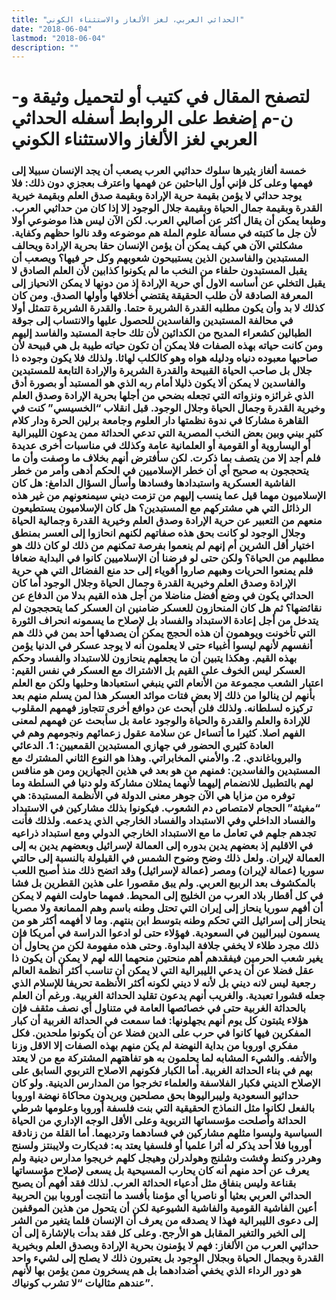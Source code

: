 ```yaml
---
title: "الحداثي العربي، لغز الألغاز والاستثناء الكوني"
date: "2018-06-04"
lastmod: "2018-06-04"
description: ""
---
```

# **لتصفح المقال في كتيب أو لتحميل وثيقة و-ن-م إضغط على الروابط أسفله** **الحداثي العربي لغز الألغاز والاستثناء الكوني**

### خمسة ألغاز يثيرها سلوك حداثيي العرب يصعب أن يجد الإنسان سبيلا إلى فهمها وعلى كل فإني أول الباحثين عن فهمها واعترف بعجزي دون ذلك: فلا يوجد حداثي لا يؤمن بقيمة حرية الإرادة وبقيمة صدق العلم وبقيمة خيرية القدرة وبقيمة جمال الحياة وبقيمة جلال الوجود إلا إذا كان من حداثيي العرب. وطبعا يمكن أن يقال أكثر عن أصاليي العرب. لكن الآن ليس هذا موضوعي أولا لأن جل ما كتبته في مسألة علوم الملة هم موضوعه وقد نالوا حظهم وكفاية. مشكلتي الآن هي كيف يمكن أن يؤمن الإنسان حقا بحرية الإرادة ويحالف المستبدين والفاسدين الذين يستبيحون شعوبهم وكل حر فيها؟ ويصعب أن يقبل المستبدون حلفاء من النخب ما لم يكونوا كذابين لأن العلم الصادق لا يقبل التخلي عن أساسه الاول أي حرية الإرادة إذ من دونها لا يمكن الانحياز إلى المعرفة الصادقة لأن طلب الحقيقة يقتضي أخلاقها وأولها الصدق. ومن كان كذلك لا بد وأن يكون مطلبه القدرة الشريرة حتما. والقدرة الشريرة تتمثل أولا في محالفة المستبدين والفاسدين للحصول عليها والانتساب إلى جوقة الطبالين كشعراء المديح من الكدائين لأن تلك حاجة المستبد والفاسد إليهم ومن كانت حياته بهذه الصفات فلا يمكن أن تكون حياته طيبة بل هي قبيحة لأن صاحبها معبوده دنياه ودليله هواه وهو كالكلب لهاثا. ولذلك فلا يكون وجوده ذا جلال بل صاحب الحياة القبيحة والقدرة الشريرة والإرادة التابعة للمستبدين والفاسدين لا يمكن ألا يكون ذليلا أمام ربه الذي هو المستبد أو بصورة أدق الذي غرائزه ونزواته التي تجعله بضحي من أجلها بحرية الإرادة وصدق العلم وخيرية القدرة وجمال الحياة وجلال الوجود. قبل انقلاب “الخسيسي” كنت في القاهرة مشاركا في ندوة نظمتها دار العلوم وجامعة برلين الحرة ودار كلام كثير بيني وبين بعض النخب المصرية التي تدعي الحداثة ممن يدعون الليبرالية أو اليساروية أو القومية أو العلمانية عامة وكذلك في مناسبات أخرى عديدة فلم أجد إلا من يتصف بما ذكرت. لكن سأفترض أنهم بخلاف ما وصفت وأن ما يتحججون به صحيح أي أن خطر الإسلاميين في الحكم أدهى وأمر من خطر الفاشية العسكرية واستبدادها وفسادها وأسأل السؤال الدامغ: هل كان الإسلاميون مهما قيل عما ينسب إليهم من تزمت ديني سيمنعونهم من غير هذه الرذائل التي هي مشتركهم مع المستبدين؟ هل كان الإسلاميون يستطيعون منعهم من التعبير عن حرية الإرادة وصدق العلم وخيرية القدرة وجمالية الحياة وجلال الوجود لو كانت بحق هذه صفاتهم لكنهم انحازوا إلى العسر بمنطق اختيار أقل الشرين أم إنهم لم ينعموا بفرصة تمكنهم من ذلك لو كان ذلك هو مطلبهم من الحياة؟ ولكن حتى لو فرضنا أن الإسلاميين كانوا في البداية ضعافا فلم يمنعوا الحريات وهبهم صاروا أقوياء إلى حد منع الفضائل التي هي حرية الإرادة وصدق العلم وخيرية القدرة وجمال الحياة وجلال الوجود أما كان الحداثي يكون في وضع أفضل مناضلا من أجل هذه القيم بدلا من الدفاع عن نقائضها؟ ثم هل كان المنحازون للعسكر ضامنين ان العسكر كما يتحججون لم يتدخل من أجل إعادة الاستبداد والفساد بل لإصلاح ما يسمونه انحراف الثورة التي تأخونت ويوهمون أن هذه الحجج يمكن أن يصدقها أحد بمن في ذلك هم أنفسهم لأنهم ليسوا أغبياء حتى لا يعلمون أنه لا يوجد عسكر في الدنيا يؤمن بهذه القيم. وهكذا يتبين أن ما يجعلهم ينحازون للاستبداد والفساد وحكم العسكر ليس الخوف على القيم بل الاشتراك مع العسكر في نفس القيم: اعتبار الشعب مجموعة من الأنعام التي ينبغي استعبادها وحلبها ولكن مع العلم بأنهم لن ينالوا من ذلك إلا بعض فتات موائد العسكر هذا لمن يسلم منهم بعد تركيزه لسلطانه. ولذلك فلن أبحث عن دوافع أخرى تتجاوز فهمهم المقلوب للإرادة والعلم والقدرة والحياة والوجود عامة بل سأبحث عن فهمهم لمعنى الفهم اصلا. كثيرا ما أتساءل عن سلامة عقول زعمائهم ونجومهم وهم في العادة كثيري الحضور في جهازي المستبدين القمعيين: 1. الدعائي والبروباغاندي. 2. والأمني المخابراتي. وهذا هو النوع الثاني المشترك مع المستبدين والفاسدين: فمنهم من هو بعد في هذين الجهازين ومن هو منافس لهم بالتطبيل للانضمام إليهما لأنهما يمثلان مشاركة ولو دنيا في السلطة وما توفره من مزايا هي الآن جوهر معنى الدولة في الأنظمة المستبدة: هي “مغيثة” الحجام لامتصاص دم الشعوب. فيكونوا بذلك مشاركين في الاستبداد والفساد الداخلي وفي الاستبداد والفساد الخارجي الذي يدعمه. ولذلك فأنت تجدهم جلهم في تعامل ما مع الاستبداد الخارجي الدولي ومع استبداد ذراعيه في الاقليم إذ بعضهم يدين بدوره إلى العمالة لإسرائيل وبعضهم يدين به إلى العمالة لإيران. ولعل ذلك وضح وضوح الشمس في القيلولة بالنسبة إلى حالتي سوريا (عمالة لإيران) ومصر (عمالة لإسرائيل) وقد اتضح ذلك منذ أصبح اللعب بالمكشوف بعد الربيع العربي. ولم يبق مقصورا على هذين القطرين بل فشا في كل أقطار بلاد العرب من الخليج إلى المحيط. فمهما حاولت الفهم لا يمكن أن أفهم سوريا ينحاز إلى إيران التي تحتل وطنه باسم وهم الممانعة ولا مصريا ينحاز إلى إسرائيل التي تحكم وطنه بتوسط ابن بنتهم. وما لا أفهمه أكثر هو من يسمون ليبراليين في السعودية. فهؤلاء حتى لو ادعوا الدراسة في أمريكا فإن ذلك مجرد طلاء لا يخفي جلافة البداوة. وحتى هذه مفهومة لكن من يحاول أن يغير شعب الحرمين فيفقدهم أهم منحتين منحهما الله لهم لا يمكن أن يكون ذا عقل فضلا عن أن يدعي الليبرالية التي لا يمكن أن تناسب أكثر أنظمة العالم رجعية ليس لانه ديني بل لأنه لا ديني لكونه أكثر الأنظمة تحريفا للإسلام الذي جعله قشورا تعبدية. والغريب أنهم يدعون تقليد الحداثة الغربية. ورغم أن العلم بالحداثة الغربية حتى في خصائصها العامة في متناول أي نصف مثقف فإن هؤلاء يثبتون كل يوم أنهم يجهلونها: فما سمعت في الحداثة الغربية أن كبار المفكرين فيها كانوا في حرب على الدين فضلا عن أن يكونوا ملحدين. فكل مفكري اوروبا من بداية النهضة لم يكن منهم بهذه الصفات إلا الاقل وزنا والأتفه. والشيء المشابه لما يحلمون به هو تفاهتهم المشتركة مع من لا يعتد بهم في بناء الحداثة الغربية. أما الكبار فكونهم الاصلاح التربوي السابق على الإصلاح الديني فكبار الفلاسفة والعلماء تخرجوا من المدارس الدينية. ولو كان حداثيو السعودية وليبراليوها بحق مصلحين ويريدون محاكاة نهضة اوروبا بالفعل لكانوا مثل النماذج الحقيقية التي بنت فلسفة أوروبا وعلومها شرطي الحداثة وأصلحت مؤسساتها التربوية وعلى الأقل الوجه الإداري من الحياة السياسية وليسوا مثلهم مشاركين في فسادهما وترديهما. أما القلة من زنادقة أوروبا فلا أحد يذكر له أثرا علميا أو فلسفيا يعتد به: فديكارت ولايبنتز ولسنج وهردر وكنط وفشت وشلنج وهولدرلن وهيجل كلهم خريجوا مدارس دينية ولم يعرف عن أحد منهم أنه كان يحارب المسيحية بل يسعى لإصلاح مؤسساتها بقناعة وليس بنفاق مثل أدعياء الحداثة العرب. لذلك فقد أفهم أن يصبح الحداثي العربي بعثيا أو ناصريا أي مؤمنا بأفسد ما أنتجت أوروبا بين الحربية أعين الفاشية القومية والفاشية الشيوعية لكن أن يتحول من هذين الموقفين إلى دعوى الليبرالية فهذا لا يصدقه من يعرف أن الإنسان قلما يتغير من الشر إلى الخير والتغير المقابل هو الأرجح. وعلى كل فقد بدأت بالإشارة إلى أن حداثيي العرب من الألغاز: فهم لا يؤمنون بحرية الإرادة وبصدق العلم وبخيرية القدرة وبجمال الحياة وبجلال الوجود بل يعتبرون ذلك لا يصلح إلى لشيء واحد هو دور الرداء الذي يخفي أضدادهما بل هم يسخرون ممن يؤمن بها لأنهم عندهم مثاليات “لا تشرب كونياك”.

###